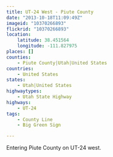 ```yaml
---
title: UT-24 West - Piute County
date: "2013-10-18T11:09:49Z"
imageid: "10370266893"
flickrid: "10370266893"
location:
    latitude: 38.451564
    longitude: -111.827975
places: []
counties:
    - Piute County|Utah|United States
countries:
    - United States
states:
    - Utah|United States
highwaytypes:
    - Utah State Highway
highways:
    - UT-24
tags:
    - County Line
    - Big Green Sign

---
```

Entering Piute County on UT-24 west.
